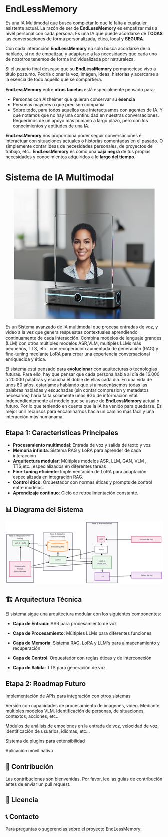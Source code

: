 # EndLessMemory
Es una IA Multimodal que busca completar lo que le falta a cualquier asistente actual. La razón de ser de **EndLessMemory** es empatizar más a nivel personal con cada persona. Es una IA que puede acordarse de **TODAS** las conversaciones de forma personalizada, ética, local y **SEGURA**.

Con cada interacción **EndLessMemory** no solo busca acordarse de lo hablado, si no de empatizar, y adaptarse a las necesidades que cada uno de nosotros tenemos de forma individualizada por natruraleza.

Si el usuario final desease que su **EndLessMemory** permaneciese vivo a título postumo. Podría clonar la voz, imágen, ideas, historias y acercarse a la esencia de todo aquello que se compartiera. 

**EndLessMemory** entre **otras facetas** está especialmente pensado para:
- Personas con Alzheimer que quieran conservar su **esencia**
- Personas mayores o que precisen compañia
- Sobre todo, para todos aquellos que interactuamos con agentes de IA. Y que notamos que no hay una continuidad en nuestras conversaciones. Requerimos de un apoyo más humano a largo plazo, pero con los conocimientos y aptitudes de una IA. 

**EndLessMemory** nos proporciona poder seguir conversaciones e interactuar con situaciones actuales o historias comentadas en el pasado. O simplemente contar ideas de necesidades personales, de proyectos de trabajo, etc.. **EndLessMemory**  es como una **caja negra** de tus propias necesidades y conocimientos adquiridos a lo **largo del tiempo**. 

# Sistema de IA Multimodal
<p align="center">
  <img src="prototipo0.jpg" alt="Diagrama del Sistema" width="450"/>
</p>

Es un Sistema avanzado de IA multimodal que procesa entradas de voz, y video a la vez que genera respuestas contextuales aprendiendo continuamente de cada interacción. Combina modelos de lenguaje grandes (LLM) con otros multiples modelos ASR,VLM, multiples LLMs más pequeños, TTS, etc.. con recuperación aumentada de generación (RAG) y fine-tuning mediante LoRA para crear una experiencia conversacional enriquecida y ética.

El sistema está pensado para **evolucionar** con  aquitecturas o tecnologías futuras. Para ello, hay que pensar que cada persona habla al día de 16.000 a 20.000 palabras y escucha el doble de ellas cada día. 
En una vida de unos 80 años, estaríamos hablando que si almacenásemos todas las palabras habladas y escuchadas (sin contar compresion y metadatos necesarios) haría falta solamente unos 9Gb de información vital. Independientemente al modelo que se usase de **EndLessMemory** actual o futuro. Por lo que teniendo en cuenta que la IA ha venido para quedarse. Es mejor unir recursos para encaminarnos hacia un camino más fácil y una interacción más humanama.

##  Etapa 1: Características Principales

- **Procesamiento multimodal**: Entrada de voz y salida de texto y voz
- **Memoria infinita**: Sistema RAG y LoRA para aprender de cada interacción
- **Arquitectura modular**: Múltiples modelos ASR, LLM, GAN, VLM , TTS,etc.. especializados en diferentes tareas
- **Fine-tuning eficiente**: Implementación de LoRA para adaptación especializada en integración RAG.
- **Control ético**: Orquestador con normas éticas y prompts de control entre modelos.
- **Aprendizaje continuo**: Ciclo de retroalimentación constante.

## 📊 Diagrama del Sistema

![EndLessMemory Logo](diagrama.png)


## 🏗️ Arquitectura Técnica
El sistema sigue una arquitectura modular con los siguientes componentes:

- **Capa de Entrada**: ASR para procesamiento de voz

- **Capa de Procesamiento**: Múltiples LLMs para diferentes funciones

- **Capa de Memoria**: Sistema RAG, LoRA y LLM's para almacenamiento y recuperación

- **Capa de Control**: Orquestador con reglas éticas y de interconexión

- **Capa de Salida**: TTS para generación de voz

##  Etapa 2: Roadmap Futuro

Implementación de APIs para integración con otros sistemas

Versión con capacidades de procesamiento de imágenes, video. Mediante multiples modelos VLM. Identificación de personas, de situaciones, contextos, acciones, etc...

Módulos de análisis de emociones en la entrada de voz, velocidad de voz, identificación de usuarios, idiomas, etc...

Sistema de plugins para extensibilidad

Aplicación móvil nativa

## 🤝 Contribución

Las contribuciones son bienvenidas. Por favor, lee las guías de contribución antes de enviar un pull request.

## 📄 Licencia


## 📞 Contacto

Para preguntas o sugerencias sobre el proyecto EndLessMemory:
